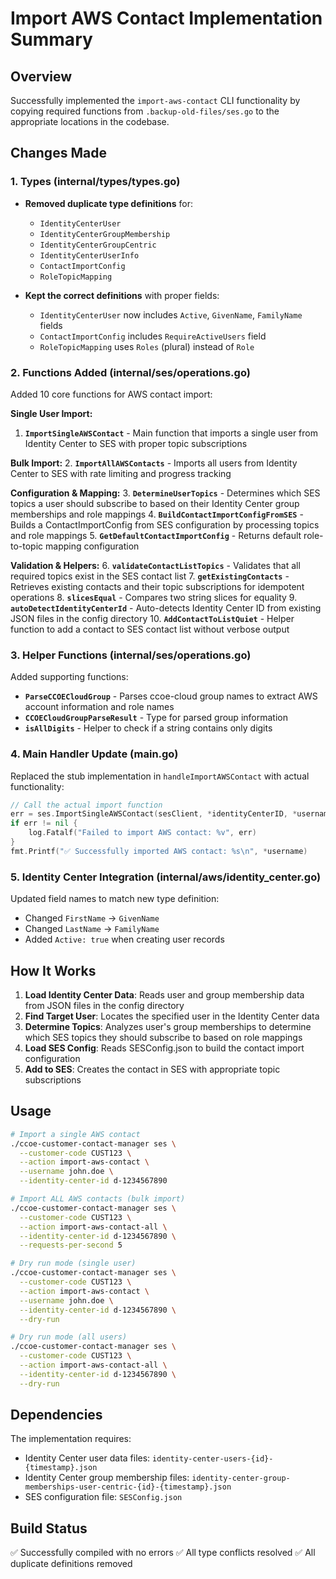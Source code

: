 # Import AWS Contact Implementation Summary

## Overview
Successfully implemented the `import-aws-contact` CLI functionality by copying required functions from `.backup-old-files/ses.go` to the appropriate locations in the codebase.

## Changes Made

### 1. Types (internal/types/types.go)
- **Removed duplicate type definitions** for:
  - `IdentityCenterUser`
  - `IdentityCenterGroupMembership`
  - `IdentityCenterGroupCentric`
  - `IdentityCenterUserInfo`
  - `ContactImportConfig`
  - `RoleTopicMapping`

- **Kept the correct definitions** with proper fields:
  - `IdentityCenterUser` now includes `Active`, `GivenName`, `FamilyName` fields
  - `ContactImportConfig` includes `RequireActiveUsers` field
  - `RoleTopicMapping` uses `Roles` (plural) instead of `Role`

### 2. Functions Added (internal/ses/operations.go)
Added 10 core functions for AWS contact import:

**Single User Import:**
1. **`ImportSingleAWSContact`** - Main function that imports a single user from Identity Center to SES with proper topic subscriptions

**Bulk Import:**
2. **`ImportAllAWSContacts`** - Imports all users from Identity Center to SES with rate limiting and progress tracking

**Configuration & Mapping:**
3. **`DetermineUserTopics`** - Determines which SES topics a user should subscribe to based on their Identity Center group memberships and role mappings
4. **`BuildContactImportConfigFromSES`** - Builds a ContactImportConfig from SES configuration by processing topics and role mappings
5. **`GetDefaultContactImportConfig`** - Returns default role-to-topic mapping configuration

**Validation & Helpers:**
6. **`validateContactListTopics`** - Validates that all required topics exist in the SES contact list
7. **`getExistingContacts`** - Retrieves existing contacts and their topic subscriptions for idempotent operations
8. **`slicesEqual`** - Compares two string slices for equality
9. **`autoDetectIdentityCenterId`** - Auto-detects Identity Center ID from existing JSON files in the config directory
10. **`AddContactToListQuiet`** - Helper function to add a contact to SES contact list without verbose output

### 3. Helper Functions (internal/ses/operations.go)
Added supporting functions:

- **`ParseCCOECloudGroup`** - Parses ccoe-cloud group names to extract AWS account information and role names
- **`CCOECloudGroupParseResult`** - Type for parsed group information
- **`isAllDigits`** - Helper to check if a string contains only digits

### 4. Main Handler Update (main.go)
Replaced the stub implementation in `handleImportAWSContact` with actual functionality:
```go
// Call the actual import function
err = ses.ImportSingleAWSContact(sesClient, *identityCenterID, *username, dryRun)
if err != nil {
    log.Fatalf("Failed to import AWS contact: %v", err)
}
fmt.Printf("✅ Successfully imported AWS contact: %s\n", *username)
```

### 5. Identity Center Integration (internal/aws/identity_center.go)
Updated field names to match new type definition:
- Changed `FirstName` → `GivenName`
- Changed `LastName` → `FamilyName`
- Added `Active: true` when creating user records

## How It Works

1. **Load Identity Center Data**: Reads user and group membership data from JSON files in the config directory
2. **Find Target User**: Locates the specified user in the Identity Center data
3. **Determine Topics**: Analyzes user's group memberships to determine which SES topics they should subscribe to based on role mappings
4. **Load SES Config**: Reads SESConfig.json to build the contact import configuration
5. **Add to SES**: Creates the contact in SES with appropriate topic subscriptions

## Usage

```bash
# Import a single AWS contact
./ccoe-customer-contact-manager ses \
  --customer-code CUST123 \
  --action import-aws-contact \
  --username john.doe \
  --identity-center-id d-1234567890

# Import ALL AWS contacts (bulk import)
./ccoe-customer-contact-manager ses \
  --customer-code CUST123 \
  --action import-aws-contact-all \
  --identity-center-id d-1234567890 \
  --requests-per-second 5

# Dry run mode (single user)
./ccoe-customer-contact-manager ses \
  --customer-code CUST123 \
  --action import-aws-contact \
  --username john.doe \
  --identity-center-id d-1234567890 \
  --dry-run

# Dry run mode (all users)
./ccoe-customer-contact-manager ses \
  --customer-code CUST123 \
  --action import-aws-contact-all \
  --identity-center-id d-1234567890 \
  --dry-run
```

## Dependencies

The implementation requires:
- Identity Center user data files: `identity-center-users-{id}-{timestamp}.json`
- Identity Center group membership files: `identity-center-group-memberships-user-centric-{id}-{timestamp}.json`
- SES configuration file: `SESConfig.json`

## Build Status

✅ Successfully compiled with no errors
✅ All type conflicts resolved
✅ All duplicate definitions removed
